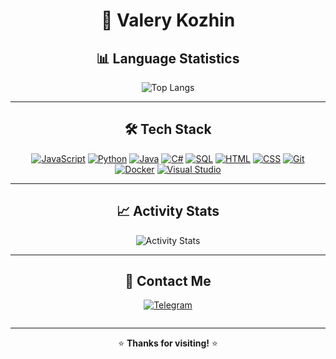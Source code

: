 <div align="center">

<div align="center">

# 🚀 Valery Kozhin

## 📊 Language Statistics

![Top Langs](https://github-readme-stats.vercel.app/api/top-langs/?username=valeru19&layout=donut&exclude_repo=Web-developments&langs_count=8)

---

## 🛠️ Tech Stack

[![JavaScript](https://img.shields.io/badge/JavaScript-F7DF1E?style=flat&logo=javascript&logoColor=black)](https://developer.mozilla.org/en-US/docs/Web/JavaScript)
[![Python](https://img.shields.io/badge/Python-3776AB?style=flat&logo=python&logoColor=white)](https://docs.python.org/3/)
[![Java](https://img.shields.io/badge/Java-ED8B00?style=flat&logo=openjdk&logoColor=white)](https://docs.oracle.com/en/java/)
[![C#](https://img.shields.io/badge/C%23-239120?style=flat&logo=c-sharp&logoColor=white)](https://learn.microsoft.com/en-us/dotnet/csharp/)
[![SQL](https://img.shields.io/badge/SQL-4479A1?style=flat&logo=mysql&logoColor=white)](https://dev.mysql.com/doc/)
[![HTML](https://img.shields.io/badge/HTML-E34F26?style=flat&logo=html5&logoColor=white)](https://developer.mozilla.org/en-US/docs/Web/HTML)
[![CSS](https://img.shields.io/badge/CSS-1572B6?style=flat&logo=css3&logoColor=white)](https://developer.mozilla.org/en-US/docs/Web/CSS)
[![Git](https://img.shields.io/badge/Git-F05032?style=flat&logo=git&logoColor=white)](https://git-scm.com/doc)
[![Docker](https://img.shields.io/badge/Docker-2496ED?style=flat&logo=docker&logoColor=white)](https://docs.docker.com/)
[![Visual Studio](https://img.shields.io/badge/Visual_Studio-5C2D91?style=flat&logo=visual-studio&logoColor=white)](https://learn.microsoft.com/en-us/visualstudio/)

---

## 📈 Activity Stats

![Activity Stats](https://github-readme-stats.vercel.app/api?username=valery19&show_icons=true&theme=radical&hide_border=true&include_all_commits=true)

---

## 📱 Contact Me

[![Telegram](https://img.shields.io/badge/Telegram-2CA5E0?style=for-the-badge&logo=telegram&logoColor=white)](https://t.me/Desert_Lis)
<div align="center">
  <img src="https://komarev.com/ghpvc/?username=valery19&style=flat-square&color=blue" alt=""/>
</div>

---

⭐ **Thanks for visiting!** ⭐

</div>

